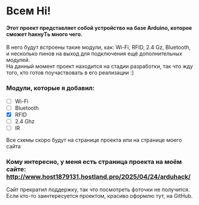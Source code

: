 # Всем Hi!
#### Этот проект представляет собой устройство на базе Arduino, которое сможет haкнуTь много чего.
В него будут встроены такие модули, как: Wi-Fi, RFID, 2.4 Gz, Bluetooth, и несколько пинов на выход для подключения ещё дополнительных модулей.\
На данный момент проект находится на стадии разработки, так что жду того, кто готов поучаствовать в его реализации :)
### Модули, которые я добавил:
- [ ] Wi-Fi
- [ ] Bluetooth
- [x] RFID
- [ ] 2.4 Ghz
- [ ] IR

Все схемы скоро будут на странице проекта или на странице моего сайта
### Кому интересно, у меня есть страница проекта на моём сайте: http://www.host1879131.hostland.pro/2025/04/24/arduhack/

Сайт прекратил поддержку, так что посмотреть фоточки не получится. Если кто-то заинтересуется проектом, красиво оформлю тут, на GitHub.
